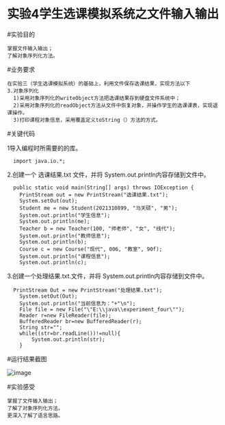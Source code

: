 # 实验4学生选课模拟系统之文件输入输出

#实验目的

    掌握文件输入输出；
    了解对象序列化方法。

#业务要求

    在实验三（学生选课模拟系统）的基础上，利用文件保存选课结果，实现方法以下
    3.对象序列化
      1)采用对象序列化的writeObject方法把选课结果存到硬盘文件系统中；
      2)采用对象序列化的readObject方法从文件中恢复对象，并操作学生的选课课表，实现退课操作。
      3)打印课程对象信息，采用覆盖定义toString（）方法的方式。

#关键代码

  1导入编程时所需要的的库。
  
      import java.io.*;


  2.创建一个 选课结果.txt 文件，并将 System.out.println内容存储到文件中。

      public static void main(String[] args) throws IOException {
        PrintStream out = new PrintStream("选课结果.txt");
        System.setOut(out);
        Student me = new Student(2021310899, "马天硕", "男");
        System.out.println("学生信息");
        System.out.println(me);
        Teacher b = new Teacher(100, "师老师", "女", "线代");
        System.out.println("教师信息");
        System.out.println(b);
        Course c = new Course("现代", 006, "教室", 90f);
        System.out.println("课程信息");
        System.out.println(c);

  3.创建一个处理结果.txt.文件，并将 System.out.println内容存储到文件中。

      PrintStream Out = new PrintStream("处理结果.txt");
        System.setOut(Out);
        System.out.println("当前信息为："+"\n");
        File file = new File("\"E:\\java\\experiment_four\"");
        Reader r=new FileReader(file);
        BufferedReader br=new BufferedReader(r);
        String str="";
        while((str=br.readLine())!=null){
            System.out.println(str);
        }

#运行结果截图

  ![image](https://github.com/yysn1/Experiment-four-Input-and-output-of-the-student-course-selection-simulation-system/assets/124029692/8cbe705d-7084-4e07-a182-1936ef09b214)

#实验感受

    掌握了文件输入输出；
    了解了对象序列化方法。
    更深入了解了语言思路。
